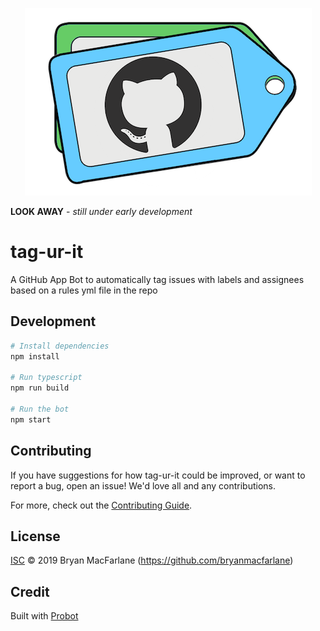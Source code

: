 
 <p align="center"> 
    <img src="art/tag-ur-it.png" alt="alternate text">
 </p>

**LOOK AWAY** - *still under early development*

# tag-ur-it

A GitHub App Bot to automatically tag issues with labels and assignees based on a rules yml file in the repo

## Development

```sh
# Install dependencies
npm install

# Run typescript
npm run build

# Run the bot
npm start
```

## Contributing

If you have suggestions for how tag-ur-it could be improved, or want to report a bug, open an issue! We'd love all and any contributions.

For more, check out the [Contributing Guide](CONTRIBUTING.md).

## License

[ISC](LICENSE) © 2019 Bryan MacFarlane (https://github.com/bryanmacfarlane)

## Credit
Built with [Probot](https://github.com/probot/probot)